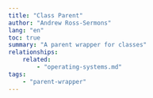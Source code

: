 ```yaml
---
title: "Class Parent"
author: "Andrew Ross-Sermons"
lang: "en"
toc: true
summary: "A parent wrapper for classes"
relationships:
    related:
        - "operating-systems.md"
tags:
    - "parent-wrapper"
---
```

